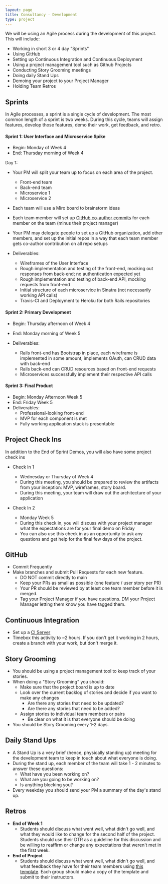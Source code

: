 ```yaml
---
layout: page
title: Consultancy - Development
type: project
---
```


We will be using an Agile process during the development of this project. This will include:

* Working in short 3 or 4 day "Sprints"
* Using GitHub
* Setting up Continuous Integration and Continuous Deployment
* Using a project management tool such as Github Projects
* Conducting Story Grooming meetings
* Doing daily Stand Ups
* Demoing your project to your Project Manager
* Holding Team Retros


## Sprints

In Agile processes, a sprint is a single cycle of development. The most common length of a sprint is two weeks. During this cycle, teams will assign features, develop those features, demo their work, get feedback, and retro.

#### Sprint 1: User Interface and Microservice Spike

- Begin: Monday of Week 4
- End: Thursday morning of Week 4

Day 1:
- Your PM will split your team up to focus on each area of the project.
  - Front-end team
  - Back-end team
  - Microservice 1
  - Microservice 2
- Each team will use a Miro board to brainstorm ideas
- Each team member will set up [GitHub co-author commits]() for each member on the team (minus their project manager)
- Your PM may delegate people to set up a GitHub organization, add other members, and set up the initial repos in a way that each team member gets co-author contribution on all repo setups

- Deliverables:
  - Wireframes of the User Interface
  - Rough implementation and testing of the front-end, mocking out responses from back-end; no authentication expected yet
  - Rough implementation and testing of back-end API, mocking requests from front-end
  - Initial structure of each microservice in Sinatra (not necessarily working API calls)
  - Travis-CI and Deployment to Heroku for both Rails repositories

#### Sprint 2: Primary Development

- Begin: Thursday afternoon of Week 4
- End: Monday morning of Week 5

- Deliverables:
  - Rails front-end has Bootstrap in place, each wireframe is implemented in some amount, implements OAuth, can CRUD data with back-end
  - Rails back-end can CRUD resources based on front-end requests
  - Microservices successfully implement their respective API calls

#### Sprint 3: Final Product

- Begin: Monday Afternoon Week 5
- End: Friday Week 5
- Deliverables:
  - Professional-looking front-end
  - MVP for each component is met
  - Fully working application stack is presentable

## Project Check Ins

In addition to the End of Sprint Demos, you will also have some project check ins

* Check In 1
    * Wednesday or Thursday of Week 4
    * During this meeting, you should be prepared to review the artifacts from your inception: MVP, wireframes, story board.
    * During this meeting, your team will draw out the architecture of your application

* Check In 2
    * Monday Week 5
    * During this check in, you will discuss with your project manager what the expectations are for your final demo on Friday
    * You can also use this check in as an opportunity to ask any questions and get help for the final few days of the project.

## GitHub

* Commit Frequently
* Make branches and submit Pull Requests for each new feature.
    * DO NOT commit directly to main
    * Keep your PRs as small as possible (one feature / user story per PR)
    * Your PR should be reviewed by at least one team member before it is merged.
    * Tag your Project Manager if you have questions. DM your Project Manager letting them know you have tagged them.

## Continuous Integration

* Set up a [CI Server](http://backend.turing.io/module3/lessons/environments_and_ci)
* Timebox this activity to ~2 hours. If you don't get it working in 2 hours, create a branch with your work, but don't merge it.

## Story Grooming

* You should be using a project management tool to keep track of your stories.
* When doing a "Story Grooming" you should:
    * Make sure that the project board is up to date
    * Look over the current backlog of stories and decide if you want to make any changes
        * Are there any stories that need to be updated?
        * Are there any stories that need to be added?
    * Assign stories to individual team members or pairs
        * Be clear on what it is that everyone should be doing
* You should be Story Grooming every 1-2 days.

## Daily Stand Ups

* A Stand Up is a very brief (hence, physically standing up) meeting for the development team to keep in touch about what everyone is doing.
* During the stand up, each member of the team will take 1 - 2 minutes to answer these questions:
    * What have you been working on?
    * What are you going to be working on?
    * Is anything blocking you?
* Every weekday you should send your PM a summary of the day's stand up.

## Retros

* **End of Week 1**
    * Students should discuss what went well, what didn't go well, and what they would like to change for the second half of the project. Students should use their DTR as a guideline for this discussion and be willing to reaffirm or change any expectations that weren't met in the first week.
* **End of Project**
    * Students should discuss what went well, what didn't go well, and what feedback they have for their team members using [this template](https://docs.google.com/spreadsheets/d/1MDybiSiZLVdbpbwEU-x_VPakyhhX0lD4HhcCjwuxtc4/edit#gid=0). Each group should make a copy of the template and submit to their instructors.
